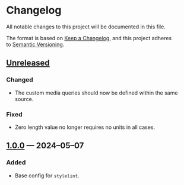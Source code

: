 <!-- markdownlint-disable MD024 -->
# Changelog

All notable changes to this project will be documented in this file.

The format is based on [Keep a Changelog](https://keepachangelog.com), and this project adheres to [Semantic Versioning](https://semver.org).

## [Unreleased]

### Changed

- The custom media queries should now be defined within the same source.

### Fixed

- Zero length value no longer requires no units in all cases.

## [1.0.0] — 2024–05–07

### Added

- Base config for `stylelint`.

[Unreleased]: https://github.com/firefoxic/stylelint-config/compare/v1.0.0...HEAD
[1.0.0]: https://github.com/firefoxic/stylelint-config/releases/tag/v1.0.0
